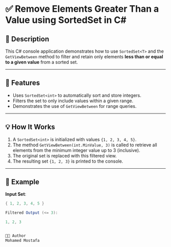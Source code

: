 # ✅ Remove Elements Greater Than a Value using SortedSet in C#

## 📄 Description
This C# console application demonstrates how to use `SortedSet<T>` and the `GetViewBetween` method to filter and retain only elements **less than or equal to a given value** from a sorted set.

---

## 🔧 Features
- Uses `SortedSet<int>` to automatically sort and store integers.
- Filters the set to only include values within a given range.
- Demonstrates the use of `GetViewBetween` for range queries.

---

## 💡 How It Works

1. A `SortedSet<int>` is initialized with values `{1, 2, 3, 4, 5}`.
2. The method `GetViewBetween(int.MinValue, 3)` is called to retrieve all elements from the minimum integer value up to 3 (inclusive).
3. The original set is replaced with this filtered view.
4. The resulting set `{1, 2, 3}` is printed to the console.

---

## 🧪 Example

**Input Set**:
```csharp
{ 1, 2, 3, 4, 5 }

Filtered Output (<= 3):

1, 2, 3


🧑‍💻 Author
Mohamed Mostafa

